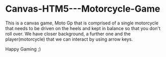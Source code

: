 # Canvas-HTM5---Motorcycle-Game

This is a canvas game, Moto Gp that is comprised of a single motorcycle that needs to be driven on the heels and kept in balance so that you don't roll over.
We have closer background, a further one and the player(motorcycle) that we can interact by using arrow keys.

Happy Gaming ;)
